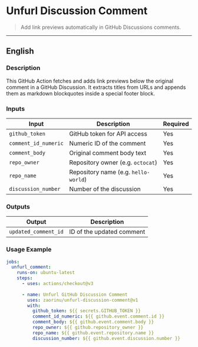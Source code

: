 # Unfurl Discussion Comment

> Add link previews automatically in GitHub Discussions comments.

---

## English

### Description
This GitHub Action fetches and adds link previews below the original comment in a GitHub Discussion. It extracts titles from URLs and appends them as markdown blockquotes inside a special footer block.

### Inputs

| Input              | Description                        | Required |
|--------------------|----------------------------------|----------|
| `github_token`      | GitHub token for API access       | Yes      |
| `comment_id_numeric`| Numeric ID of the comment          | Yes      |
| `comment_body`      | Original comment body text         | Yes      |
| `repo_owner`        | Repository owner (e.g. `octocat`) | Yes      |
| `repo_name`         | Repository name (e.g. `hello-world`)| Yes    |
| `discussion_number` | Number of the discussion           | Yes      |

### Outputs

| Output             | Description                  |
|--------------------|------------------------------|
| `updated_comment_id`| ID of the updated comment    |

### Usage Example

```yaml
jobs:
  unfurl_comment:
    runs-on: ubuntu-latest
    steps:
      - uses: actions/checkout@v3
      
      - name: Unfurl GitHub Discussion Comment
        uses: zaorinu/unfurl-discussion-comment@v1
        with:
          github_token: ${{ secrets.GITHUB_TOKEN }}
          comment_id_numeric: ${{ github.event.comment.id }}
          comment_body: ${{ github.event.comment.body }}
          repo_owner: ${{ github.repository_owner }}
          repo_name: ${{ github.event.repository.name }}
          discussion_number: ${{ github.event.discussion.number }}
